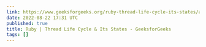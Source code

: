 ```yaml
---
link: https://www.geeksforgeeks.org/ruby-thread-life-cycle-its-states/amp/
date: 2022-08-22 17:31 UTC
published: true
title: Ruby | Thread Life Cycle & Its States - GeeksforGeeks
tags: []
---
```



